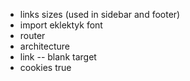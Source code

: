 - links sizes (used in sidebar and footer)
- import eklektyk font
- router
- architecture
- link -- blank target
- cookies true